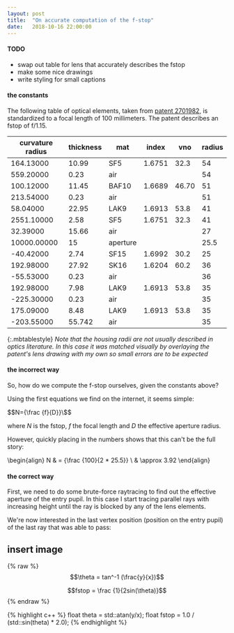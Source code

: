 ```yaml
---
layout: post
title:  "On accurate computation of the f-stop"
date:   2018-10-16 22:00:00
---
```


#### TODO

- swap out table for lens that accurately describes the fstop
- make some nice drawings
- write styling for small captions

#### the constants

The following table of optical elements, taken from [patent 2701982](https://patentimages.storage.googleapis.com/2f/75/dd/b76ccb73bc0f44/US2701982.pdf), is standardized to a focal length of 100 millimeters. The patent describes an fstop of f/1.15.

| curvature radius 	| thickness 	| mat   	| index  	| vno   	| radius   	|
|-------------	|-----------	|-------	|--------	|-------	|------	|
| 164.13000   	| 10.99     	| SF5   	| 1.6751 	| 32.3  	| 54   	|
| 559.20000   	| 0.23      	| air   	|        	|       	| 54   	|
| 100.12000   	| 11.45     	| BAF10 	| 1.6689 	| 46.70 	| 51   	|
| 213.54000   	| 0.23      	| air   	|        	|       	| 51   	|
| 58.04000    	| 22.95     	| LAK9  	| 1.6913 	| 53.8  	| 41   	|
| 2551.10000  	| 2.58      	| SF5   	| 1.6751 	| 32.3  	| 41   	|
| 32.39000    	| 15.66     	| air   	|        	|       	| 27   	|
| 10000.00000 	| 15        	| aperture  	|        	|       	| 25.5 	|
| -40.42000   	| 2.74      	| SF15  	| 1.6992 	| 30.2  	| 25   	|
| 192.98000   	| 27.92     	| SK16  	| 1.6204 	| 60.2  	| 36   	|
| -55.53000   	| 0.23      	| air   	|        	|       	| 36   	|
| 192.98000   	| 7.98      	| LAK9  	| 1.6913 	| 53.8  	| 35   	|
| -225.30000  	| 0.23      	| air   	|        	|       	| 35   	|
| 175.09000   	| 8.48      	| LAK9  	| 1.6913 	| 53.8  	| 35   	|
| -203.55000  	| 55.742    	| air   	|        	|       	| 35   	|
{:.mbtablestyle}
*Note that the housing radii are not usually described in optics literature. In this case it was matched visually by overlaying the patent's lens drawing with my own so small errors are to be expected*

#### the incorrect way

So, how do we compute the f-stop ourselves, given the constants above?

Using the first equations we find on the internet, it seems simple:

$$N={\frac {f}{D}}\$$

where $N$ is the fstop, $f$ the focal length and $D$ the effective aperture radius.

However, quickly placing in the numbers shows that this can't be the full story:

\begin{align}
N & = {\frac {100}{2 * 25.5}} \\
& \approx 3.92
\end{align}

#### the correct way

First, we need to do some brute-force raytracing to find out the effective aperture of the entry pupil. In this case I start tracing parallel rays with increasing height until the ray is blocked by any of the lens elements.

We're now interested in the last vertex position (position on the entry pupil) of the last ray that was able to pass:

## insert image

{% raw %}
  $$\theta = tan^-1 (\frac{y}{x})$$

  $$fstop = \frac {1}{2sin(\theta)}$$
{% endraw %}

{% highlight c++ %}
  float theta = std::atan(y/x);
  float fstop = 1.0 / (std::sin(theta) * 2.0);
{% endhighlight %}
